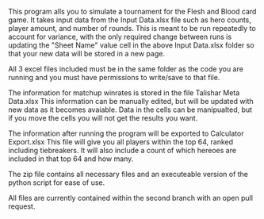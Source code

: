 This program alls you to simulate a tournament for the Flesh and Blood card game. It takes input data from the Input Data.xlsx file such as hero counts, player amount, and number of rounds. This is meant to be run repeatedly to account for variance, with the only required change between runs is updating the "Sheet Name" value cell in the above Input Data.xlsx folder so that your new data will be stored in a new page.

All 3 excel files included must be in the same folder as the code you are running and you must have permissions to write/save to that file.

The information for matchup winrates is stored in the file Talishar Meta Data.xlsx This information can be manually edited, but will be updated with new data as it becomes avaiable. Data in the cells can be manipualted, but if you move the cells you will not get the results you want.

The information after running the program will be exported to Calculator Export.xlsx This file will give you all players within the top 64, ranked including tiebreakers. It will also include a count of which hereoes are included in that top 64 and how many.

The zip file contains all necessary files and an executeable version of the python script for ease of use.

All files are currently contained within the second branch with an open pull request. 

